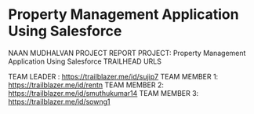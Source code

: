 # Property Management Application Using Salesforce
NAAN MUDHALVAN PROJECT REPORT
PROJECT: Property Management Application Using Salesforce
TRAILHEAD URLS

TEAM LEADER  : https://trailblazer.me/id/sujip7
TEAM MEMBER 1: https://trailblazer.me/id/rentn
TEAM MEMBER 2: https://trailblazer.me/id/smuthukumar14
TEAM MEMBER 3: https://trailblazer.me/id/sowng1
